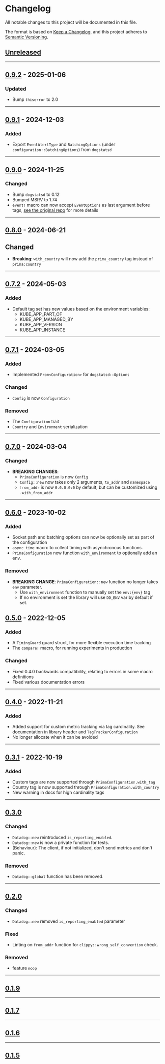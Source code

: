 # Changelog

All notable changes to this project will be documented in this file.

The format is based on [Keep a Changelog](https://keepachangelog.com/en/1.0.0/),
and this project adheres to
[Semantic Versioning](https://semver.org/spec/v2.0.0.html).

## [Unreleased]

---

## [0.9.2] - 2025-01-06

### Updated

- Bump `thiserror` to 2.0

---

## [0.9.1] - 2024-12-03

### Added

- Export `EventAlertType` and `BatchingOptions` (under
  `configuration::BatchingOptions`) from `dogstatsd`

---

## [0.9.0] - 2024-11-25

### Changed

- Bump `dogstatsd` to 0.12
- Bumped MSRV to 1.74
- `event!` macro can now accept `EventOptions` as last argument before tags,
  [see the original repo](https://github.com/mcasper/dogstatsd-rs) for more
  details

---

## [0.8.0] - 2024-06-21

## Changed

- **Breaking**: `with_country` will now add the `prima_country` tag instead of
  `prima:country`

---

## [0.7.2] - 2024-05-03

### Added

- Default tag set has new values based on the environment variables:
  - KUBE_APP_PART_OF
  - KUBE_APP_MANAGED_BY
  - KUBE_APP_VERSION
  - KUBE_APP_INSTANCE

---

## [0.7.1] - 2024-03-05

### Added

- Implemented `From<Configuration>` for `dogstatsd::Options`

### Changed

- `Config` is now `Configuration`

### Removed

- The `Configuration` trait
- `Country` and `Environment` serialization

---

## [0.7.0] - 2024-03-04

### Changed

- **BREAKING CHANGES**:
  - `PrimaConfiguration` is now `Config`
  - `Config::new` now takes only 2 arguments, `to_addr` and `namespace`
  - `from_addr` is now `0.0.0.0:0` by default, but can be customized using
    `.with_from_addr`

---

## [0.6.0] - 2023-10-02

### Added

- Socket path and batching options can now be optionally set as part of the
  configuration
- `async_time` macro to collect timing with asynchronous functions.
- `PrimaConfiguration` new function `with_environment` to optionally add an env.

### Removed

- **BREAKING CHANGE**: `PrimaConfiguration::new` function no longer takes `env`
  parameter.
  - Use `with_environment` function to manually set the `env:{env}` tag
  - If no environment is set the library will use `DD_ENV` var by default if
    set.

## [0.5.0] - 2022-12-05

### Added

- A `TimingGuard` guard struct, for more flexible execution time tracking
- The `compare!` macro, for running experiments in production

### Changed

- Fixed 0.4.0 backwards compatibility, relating to errors in some macro
  definitions
- Fixed various documentation errors

---

## [0.4.0] - 2022-11-21

### Added

- Added support for custom metric tracking via tag cardinality. See
  documentation in library header and `TagTrackerConfiguration`
- No longer allocate when it can be avoided

---

## [0.3.1] - 2022-10-19

### Added

- Custom tags are now supported through `PrimaConfiguration.with_tag`
- Country tag is now supported through `PrimaConfiguration.with_country`
- New warning in docs for high cardinality tags

---

## [0.3.0]

### Changed

- `Datadog::new` reintroduced `is_reporting_enabled`.
- `Datadog::new` is now a private function for tests.
- (Behaviour): The client, if not initialized, don't send metrics and don't
  panic.

### Removed

- `Datadog::global` function has been removed.

---

## [0.2.0]

### Changed

- `Datadog::new` removed `is_reporting_enabled` parameter

### Fixed

- Linting on `from_addr` function for `clippy::wrong_self_convention` check.

### Removed

- feature `noop`

---

## [0.1.9]

---

## [0.1.7]

---

## [0.1.6]

---

## [0.1.5]


[Unreleased]: https://github.com/primait/prima_datadog.rs/compare/0.9.2...HEAD
[0.9.2]: https://github.com/primait/prima_datadog.rs/compare/0.9.1...0.9.2
[0.9.1]: https://github.com/primait/prima_datadog.rs/compare/0.9.0...0.9.1
[0.9.0]: https://github.com/primait/prima_datadog.rs/compare/0.8.0...0.9.0
[0.8.0]: https://github.com/primait/prima_datadog.rs/compare/0.7.2...0.8.0
[0.7.2]: https://github.com/primait/prima_datadog.rs/compare/0.7.1...0.7.2
[0.7.1]: https://github.com/primait/prima_datadog.rs/compare/0.7.0...0.7.1
[0.7.0]: https://github.com/primait/prima_datadog.rs/compare/0.7.0...0.7.0
[0.6.0]: https://github.com/primait/prima_datadog.rs/compare/0.5.0...0.6.0
[0.5.0]: https://github.com/primait/prima_datadog.rs/compare/0.4.0...0.5.0
[0.4.0]: https://github.com/primait/prima_datadog.rs/compare/0.3.1...0.4.0
[0.3.1]: https://github.com/primait/prima_datadog.rs/compare/0.3.0...0.3.1
[0.3.0]: https://github.com/primait/prima_datadog.rs/compare/0.2.0...0.3.0
[0.2.0]: https://github.com/primait/prima_datadog.rs/compare/0.1.9...0.2.0
[0.1.9]: https://github.com/primait/prima_datadog.rs/compare/0.1.7...0.1.9
[0.1.7]: https://github.com/primait/prima_datadog.rs/compare/0.1.6...0.1.7
[0.1.6]: https://github.com/primait/prima_datadog.rs/compare/0.1.5...0.1.6
[0.1.5]: https://github.com/primait/prima_datadog.rs/releases/tag/0.1.5

